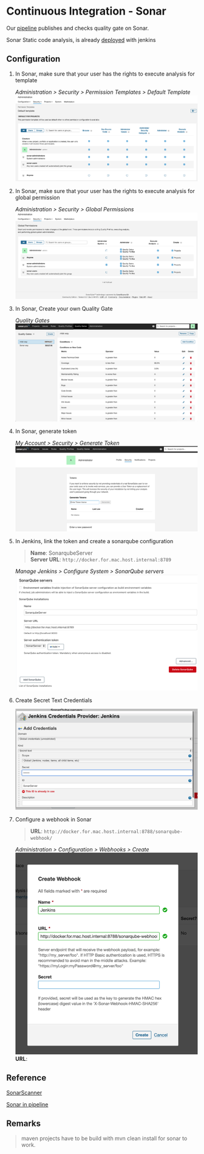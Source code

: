 # Continuous Integration - Sonar

Our [pipeline](Pipeline.md) publishes and checks quality gate on Sonar.

Sonar Static code analysis, is already [deployed](Deployment.md) with jenkins

## Configuration

1. In Sonar, make sure that your user has the rights to execute analysis for template

    _Administration > Security > Permission Templates > Default Template_
    ![Step1](../../../images/devops/ci/Configure_Sonar/Configure_Sonar_1.png)

2. In Sonar, make sure that your user has the rights to execute analysis for global permission

    _Administration > Security > Global Permissions_
    ![Step1](../../../images/devops/ci/Configure_Sonar/Configure_Sonar_2.png)

3. In Sonar, Create your own Quality Gate

    _Quality Gates_
    ![Step3](../../../images/devops/ci/Configure_Sonar/Configure_Sonar_3.png)

4. In Sonar, generate token

    _My Account > Security > Generate Token_
    ![Step4](../../../images/devops/ci/Configure_Sonar/Configure_Sonar_4.png)

5. In Jenkins, link the token and create a sonarqube configuration

    > **Name**: SonarqubeServer \
    > **Server URL**: ```http://docker.for.mac.host.internal:8789```

    _Manage Jenkins > Configure System > SonarQube servers_
    ![Step5](../../../images/devops/ci/Configure_Sonar/Configure_Sonar_5.png)

6. Create Secret Text Credentials

    ![Step6](../../../images/devops/ci/Configure_Sonar/Configure_Sonar_6.png)

7. Configure a webhook in Sonar

    > **URL**: ```http://docker.for.mac.host.internal:8788/sonarqube-webhook/```

    _Administration > Configuration > Webhooks > Create_
    ![Step7](../../../images/devops/ci/Configure_Sonar/Configure_Sonar_7.png)
    **URL**:

## Reference

[SonarScanner](https://docs.sonarqube.org/latest/analysis/scan/sonarscanner-for-jenkins/)

[Sonar in pipeline](https://www.jenkins.io/doc/pipeline/steps/sonar/)

## Remarks

> maven projects have to be build with mvn clean install for sonar to work.

